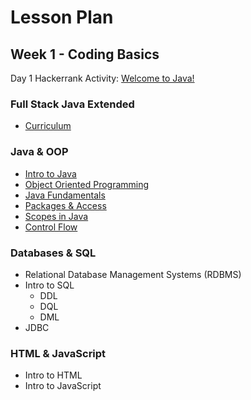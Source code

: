 # Lesson Plan
## Week 1 - Coding Basics
Day 1 Hackerrank Activity: [Welcome to Java!](https://www.hackerrank.com/challenges/welcome-to-java/problem)

### Full Stack Java Extended
- [Curriculum](https://github.com/LiquidLessonPlans/Full_Stack_Java_Extended_4_1/blob/main/curriculum.md)

### Java & OOP
- [Intro to Java](https://github.com/LiquidLessonPlans/Full_Stack_Java_Extended_4_1/blob/main/intro-to-java.md)
- [Object Oriented Programming](https://github.com/LiquidLessonPlans/Full_Stack_Java_Extended_4_1/blob/main/object-oriented-programming.md)
- [Java Fundamentals](https://github.com/LiquidLessonPlans/Full_Stack_Java_Extended_4_1/blob/main/java-fundamentals.md)
- [Packages & Access](https://github.com/LiquidLessonPlans/Full_Stack_Java_Extended_4_1/blob/main/packages-and-access.md)
- [Scopes in Java](https://github.com/LiquidLessonPlans/Full_Stack_Java_Extended_4_1/blob/main/java-scopes.md)
- [Control Flow](https://github.com/LiquidLessonPlans/Full_Stack_Java_Extended_4_1/blob/main/java-control-flow.md)


### Databases & SQL
 - Relational Database Management Systems (RDBMS)
 - Intro to SQL
   - DDL
   - DQL
   - DML
 - JDBC

### HTML & JavaScript
 - Intro to HTML
 - Intro to JavaScript
